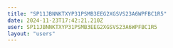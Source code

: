 ```yaml
---
title: "SP11JBNNKTXYP31PSMB3EEG2XGSVS23A6WPFBC1R5"
date: 2024-11-23T17:42:21.210Z
user: SP11JBNNKTXYP31PSMB3EEG2XGSVS23A6WPFBC1R5
layout: "users"
---
```

    